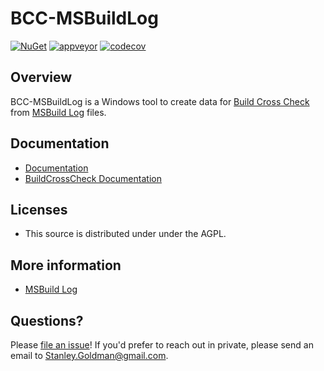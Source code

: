# BCC-MSBuildLog

[![NuGet](http://img.shields.io/nuget/v/bcc-msbuildlog.svg)](https://www.nuget.org/packages/bcc-msbuildlog)
[![appveyor](https://ci.appveyor.com/api/projects/status/github/justaprogrammer/bcc-msbuildlog?svg=true&branch=master)](https://ci.appveyor.com/project/JustAProgrammer/bcc-msbuildlog)
[![codecov](https://codecov.io/gh/justaprogrammer/bcc-msbuildlog/branch/master/graph/badge.svg)](https://codecov.io/gh/justaprogrammer/bcc-msbuildlog)

## Overview
BCC-MSBuildLog is a Windows tool to create data for [Build Cross Check](https://github.com/justaprogrammer/BuildCrossCheck) from [MSBuild Log](http://msbuildlog.com/) files.

## Documentation
- [Documentation](docs/readme.md)
- [BuildCrossCheck Documentation](https://github.com/justaprogrammer/BuildCrossCheck/blob/master/docs/readme.md)

## Licenses
- This source is distributed under under the AGPL.

## More information
- [MSBuild Log](http://msbuildlog.com/)

## Questions?

Please [file an issue](https://github.com/justaprogrammer/BuildCrossCheck/issues/new/choose)! If you'd prefer to reach out in private, please send an email to Stanley.Goldman@gmail.com.
